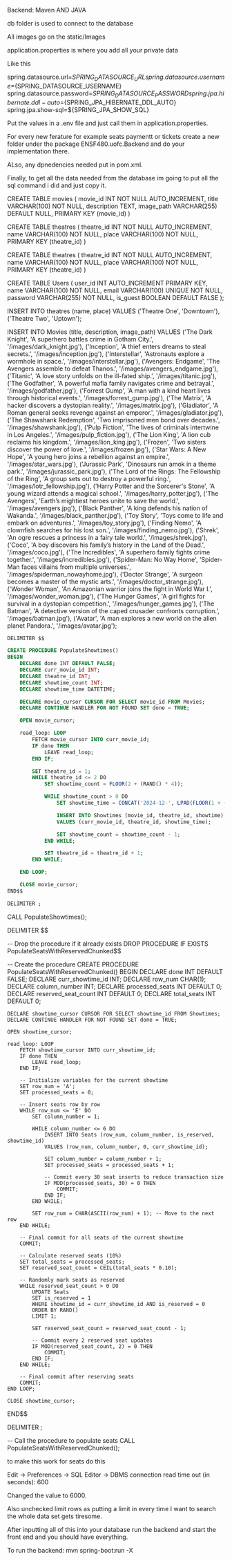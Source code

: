 Backend: Maven AND JAVA

db folder is used to connect to the database

All images go on the static/Images 

application.properties is where you add all your private data  

Like this 

spring.datasource.url=${SPRING_DATASOURCE_URL}
spring.datasource.username=${SPRING_DATASOURCE_USERNAME}
spring.datasource.password=${SPRING_DATASOURCE_PASSWORD}
spring.jpa.hibernate.ddl-auto=${SPRING_JPA_HIBERNATE_DDL_AUTO}
spring.jpa.show-sql=${SPRING_JPA_SHOW_SQL}


Put the values in a .env file and just call them in application.properties.

For every new ferature for example seats paymentt or tickets create a new folder under the package ENSF480.uofc.Backend and do your implementation there.

ALso, any dpnedencies needed put in pom.xml.

Finally, to get all the data needed from the database im going to put all the sql command i did and just copy it. 

CREATE TABLE movies (
  movie_id INT NOT NULL AUTO_INCREMENT,
  title VARCHAR(100) NOT NULL,
  description TEXT,
  image_path VARCHAR(255) DEFAULT NULL,
  PRIMARY KEY (movie_id)
)

CREATE TABLE theatres (
  theatre_id INT NOT NULL AUTO_INCREMENT,
  name VARCHAR(100) NOT NULL,
  place VARCHAR(100) NOT NULL,
  PRIMARY KEY (theatre_id)
)

CREATE TABLE theatres (
  theatre_id INT NOT NULL AUTO_INCREMENT,
  name VARCHAR(100) NOT NULL,
  place VARCHAR(100) NOT NULL,
  PRIMARY KEY (theatre_id)
)

CREATE TABLE Users (
    user_id INT AUTO_INCREMENT PRIMARY KEY,
    name VARCHAR(100) NOT NULL,
    email VARCHAR(100) UNIQUE NOT NULL,
    password VARCHAR(255) NOT NULL,
    is_guest BOOLEAN DEFAULT FALSE
);


INSERT INTO theatres (name, place) VALUES
('Theatre One', 'Downtown'),
('Theatre Two', 'Uptown');


INSERT INTO Movies (title, description, image_path) VALUES
('The Dark Knight', 'A superhero battles crime in Gotham City.', '/images/dark_knight.jpg'),
('Inception', 'A thief enters dreams to steal secrets.', '/images/inception.jpg'),
('Interstellar', 'Astronauts explore a wormhole in space.', '/images/interstellar.jpg'),
('Avengers: Endgame', 'The Avengers assemble to defeat Thanos.', '/images/avengers_endgame.jpg'),
('Titanic', 'A love story unfolds on the ill-fated ship.', '/images/titanic.jpg'),
('The Godfather', 'A powerful mafia family navigates crime and betrayal.', '/images/godfather.jpg'),
('Forrest Gump', 'A man with a kind heart lives through historical events.', '/images/forrest_gump.jpg'),
('The Matrix', 'A hacker discovers a dystopian reality.', '/images/matrix.jpg'),
('Gladiator', 'A Roman general seeks revenge against an emperor.', '/images/gladiator.jpg'),
('The Shawshank Redemption', 'Two imprisoned men bond over decades.', '/images/shawshank.jpg'),
('Pulp Fiction', 'The lives of criminals intertwine in Los Angeles.', '/images/pulp_fiction.jpg'),
('The Lion King', 'A lion cub reclaims his kingdom.', '/images/lion_king.jpg'),
('Frozen', 'Two sisters discover the power of love.', '/images/frozen.jpg'),
('Star Wars: A New Hope', 'A young hero joins a rebellion against an empire.', '/images/star_wars.jpg'),
('Jurassic Park', 'Dinosaurs run amok in a theme park.', '/images/jurassic_park.jpg'),
('The Lord of the Rings: The Fellowship of the Ring', 'A group sets out to destroy a powerful ring.', '/images/lotr_fellowship.jpg'),
('Harry Potter and the Sorcerer\'s Stone', 'A young wizard attends a magical school.', '/images/harry_potter.jpg'),
('The Avengers', 'Earth’s mightiest heroes unite to save the world.', '/images/avengers.jpg'),
('Black Panther', 'A king defends his nation of Wakanda.', '/images/black_panther.jpg'),
('Toy Story', 'Toys come to life and embark on adventures.', '/images/toy_story.jpg'),
('Finding Nemo', 'A clownfish searches for his lost son.', '/images/finding_nemo.jpg'),
('Shrek', 'An ogre rescues a princess in a fairy tale world.', '/images/shrek.jpg'),
('Coco', 'A boy discovers his family’s history in the Land of the Dead.', '/images/coco.jpg'),
('The Incredibles', 'A superhero family fights crime together.', '/images/incredibles.jpg'),
('Spider-Man: No Way Home', 'Spider-Man faces villains from multiple universes.', '/images/spiderman_nowayhome.jpg'),
('Doctor Strange', 'A surgeon becomes a master of the mystic arts.', '/images/doctor_strange.jpg'),
('Wonder Woman', 'An Amazonian warrior joins the fight in World War I.', '/images/wonder_woman.jpg'),
('The Hunger Games', 'A girl fights for survival in a dystopian competition.', '/images/hunger_games.jpg'),
('The Batman', 'A detective version of the caped crusader confronts corruption.', '/images/batman.jpg'),
('Avatar', 'A man explores a new world on the alien planet Pandora.', '/images/avatar.jpg');

```sql
DELIMITER $$

CREATE PROCEDURE PopulateShowtimes()
BEGIN
    DECLARE done INT DEFAULT FALSE;
    DECLARE curr_movie_id INT;
    DECLARE theatre_id INT;
    DECLARE showtime_count INT;
    DECLARE showtime_time DATETIME;

    DECLARE movie_cursor CURSOR FOR SELECT movie_id FROM Movies;
    DECLARE CONTINUE HANDLER FOR NOT FOUND SET done = TRUE;

    OPEN movie_cursor;

    read_loop: LOOP
        FETCH movie_cursor INTO curr_movie_id;
        IF done THEN
            LEAVE read_loop;
        END IF;

        SET theatre_id = 1;
        WHILE theatre_id <= 2 DO
            SET showtime_count = FLOOR(2 + (RAND() * 4));

            WHILE showtime_count > 0 DO
                SET showtime_time = CONCAT('2024-12-', LPAD(FLOOR(1 + (RAND() * 15)), 2, '0'), ' ', LPAD(FLOOR(10 + (RAND() * 12)), 2, '0'), ':', LPAD(FLOOR(RAND() * 60), 2, '0'), ':00');

                INSERT INTO Showtimes (movie_id, theatre_id, showtime)
                VALUES (curr_movie_id, theatre_id, showtime_time);

                SET showtime_count = showtime_count - 1;
            END WHILE;

            SET theatre_id = theatre_id + 1;
        END WHILE;

    END LOOP;

    CLOSE movie_cursor;
END$$

DELIMITER ;

```
CALL PopulateShowtimes();

DELIMITER $$

-- Drop the procedure if it already exists
DROP PROCEDURE IF EXISTS PopulateSeatsWithReservedChunked$$

-- Create the procedure
CREATE PROCEDURE PopulateSeatsWithReservedChunked()
BEGIN
    DECLARE done INT DEFAULT FALSE;
    DECLARE curr_showtime_id INT;
    DECLARE row_num CHAR(1);
    DECLARE column_number INT;
    DECLARE processed_seats INT DEFAULT 0;
    DECLARE reserved_seat_count INT DEFAULT 0;
    DECLARE total_seats INT DEFAULT 0;

    DECLARE showtime_cursor CURSOR FOR SELECT showtime_id FROM Showtimes;
    DECLARE CONTINUE HANDLER FOR NOT FOUND SET done = TRUE;

    OPEN showtime_cursor;

    read_loop: LOOP
        FETCH showtime_cursor INTO curr_showtime_id;
        IF done THEN
            LEAVE read_loop;
        END IF;

        -- Initialize variables for the current showtime
        SET row_num = 'A';
        SET processed_seats = 0;

        -- Insert seats row by row
        WHILE row_num <= 'E' DO
            SET column_number = 1;

            WHILE column_number <= 6 DO
                INSERT INTO Seats (row_num, column_number, is_reserved, showtime_id)
                VALUES (row_num, column_number, 0, curr_showtime_id);

                SET column_number = column_number + 1;
                SET processed_seats = processed_seats + 1;

                -- Commit every 30 seat inserts to reduce transaction size
                IF MOD(processed_seats, 30) = 0 THEN
                    COMMIT;
                END IF;
            END WHILE;

            SET row_num = CHAR(ASCII(row_num) + 1); -- Move to the next row
        END WHILE;

        -- Final commit for all seats of the current showtime
        COMMIT;

        -- Calculate reserved seats (10%)
        SET total_seats = processed_seats;
        SET reserved_seat_count = CEIL(total_seats * 0.10);

        -- Randomly mark seats as reserved
        WHILE reserved_seat_count > 0 DO
            UPDATE Seats
            SET is_reserved = 1
            WHERE showtime_id = curr_showtime_id AND is_reserved = 0
            ORDER BY RAND()
            LIMIT 1;

            SET reserved_seat_count = reserved_seat_count - 1;

            -- Commit every 2 reserved seat updates
            IF MOD(reserved_seat_count, 2) = 0 THEN
                COMMIT;
            END IF;
        END WHILE;

        -- Final commit after reserving seats
        COMMIT;
    END LOOP;

    CLOSE showtime_cursor;
END$$

DELIMITER ;

-- Call the procedure to populate seats
CALL PopulateSeatsWithReservedChunked();

to make this work for seats do this 

Edit → Preferences → SQL Editor → DBMS connection read time out (in seconds): 600

Changed the value to 6000.

Also unchecked limit rows as putting a limit in every time I want to search the whole data set gets tiresome.


After inputting all of this into your database run the backend and start  the front end and you should have everything. 


To run the backend: mvn spring-boot:run -X

